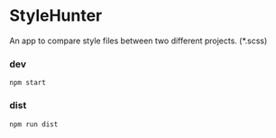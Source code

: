 # StyleHunter

An app to compare style files between two different projects. (*.scss)

### dev
```
npm start
```

### dist
```
npm run dist
```
